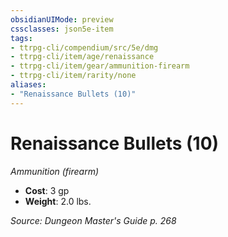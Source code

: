 ```yaml
---
obsidianUIMode: preview
cssclasses: json5e-item
tags:
- ttrpg-cli/compendium/src/5e/dmg
- ttrpg-cli/item/age/renaissance
- ttrpg-cli/item/gear/ammunition-firearm
- ttrpg-cli/item/rarity/none
aliases: 
- "Renaissance Bullets (10)"
---
```

# Renaissance Bullets (10)
*Ammunition (firearm)*  


- **Cost**: 3 gp
- **Weight**: 2.0 lbs.

*Source: Dungeon Master's Guide p. 268*